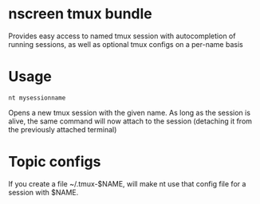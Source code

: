# nscreen tmux bundle

Provides easy access to named tmux session with autocompletion of running sessions, as well as optional tmux configs on a per-name basis

# Usage

	nt mysessionname

Opens a new tmux session with the given name. As long as the session is alive, the same command will now attach to the session (detaching it from the previously attached terminal)

# Topic configs

If you create a file ~/.tmux-$NAME, will make nt use that config file for a session with $NAME.
